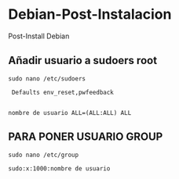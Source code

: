 # Debian-Post-Instalacion
Post-Install Debian 

## Añadir usuario a sudoers root

`sudo nano /etc/sudoers`


```
 Defaults env_reset,pwfeedback
 
```

```
nombre de usuario ALL=(ALL:ALL) ALL

```
## PARA PONER USUARIO GROUP

`sudo nano /etc/group`

```
sudo:x:1000:nombre de usuario

```
